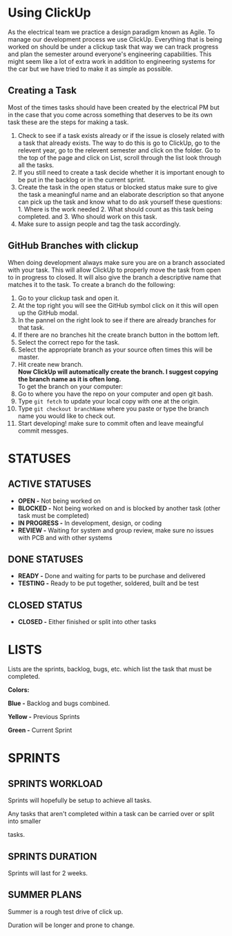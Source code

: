 # Using ClickUp
As the electrical team we practice a design paradigm known as Agile. To manage our development process we use ClickUp. Everything that is being worked on should be under a clickup task that way we can track progress and plan the semester around everyone's engineering capabilities. This might seem like a lot of extra work in addition to engineering systems for the car but we have tried to make it as simple as possible.

## Creating a Task
Most of the times tasks should have been created by the electrical PM but in the case that you come across something that deserves to be its own task these are the steps for making a task.
1. Check to see if a task exists already or if the issue is closely related with a task that already exists. The way to do this is go to ClickUp, go to the relevent year, go to the relevent semester and click on the folder. Go to the top of the page and click on List, scroll through the list look through all the tasks.
2. If you still need to create a task decide whether it is important enough to be put in the backlog or in the current sprint.
3. Create the task in the open status or blocked status make sure to give the task a meaningful name and an elaborate description so that anyone can pick up the task and know what to do ask yourself these questions: 1. Where is the work needed 2. What should count as this task being completed. and 3. Who should work on this task.
4. Make sure to assign people and tag the task accordingly.

## GitHub Branches with clickup
When doing development always make sure you are on a branch associated with your task. This will allow ClickUp to properly move the task from open to in progress to closed. It will also give the branch a descriptive name that matches it to the task.
To create a branch do the following:
1. Go to your clickup task and open it.
2. At the top right you will see the GitHub symbol click on it this will open up the GitHub modal.
3. In the pannel on the right look to see if there are already branches for that task.
4. If there are no branches hit the create branch button in the bottom left. 
5. Select the correct repo for the task.
6. Select the appropriate branch as your source often times this will be master.
7. Hit create new branch.  
**Now ClickUp will automatically create the branch. I suggest copying the branch name as it is often long.**  
To get the branch on your computer:
1. Go to where you have the repo on your computer and open git bash.
2. Type `git fetch` to update your local copy with one at the origin.
3. Type `git checkout branchName` where you paste or type the branch name you would like to check out.
4. Start developing! make sure to commit often and leave meaingful commit messges.

# STATUSES

## ACTIVE STATUSES
*   **OPEN -** Not being worked on
*   **BLOCKED -** Not being worked on and is blocked by another task (other task must be completed)
*   **IN PROGRESS -** In development, design, or coding
*   **REVIEW -** Waiting for system and group review, make sure no issues with PCB and with other systems

## DONE STATUSES
*   **READY -** Done and waiting for parts to be purchase and delivered
*   **TESTING -** Ready to be put together, soldered, built and be test

## CLOSED STATUS
*   **CLOSED -** Either finished or split into other tasks

# LISTS

Lists are the sprints, backlog, bugs, etc. which list the task that must be completed.

**Colors:**

**Blue -** Backlog and bugs combined.

**Yellow -** Previous Sprints

**Green -** Current Sprint

  

# SPRINTS

## SPRINTS WORKLOAD

Sprints will hopefully be setup to achieve all tasks.

Any tasks that aren't completed within a task can be carried over or split into smaller

tasks.

## SPRINTS DURATION

Sprints will last for 2 weeks.

## SUMMER PLANS

Summer is a rough test drive of click up.

Duration will be longer and prone to change.